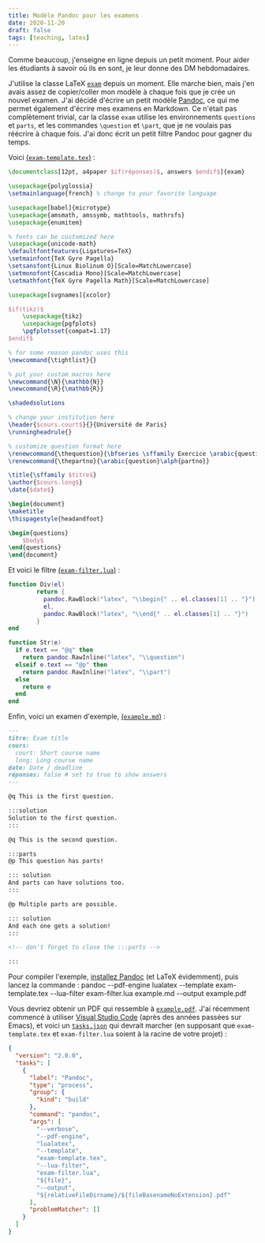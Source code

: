 ```yaml
---
title: Modèle Pandoc pour les examens
date: 2020-11-20
draft: false
tags: [teaching, latex]
---
```


Comme beaucoup, j'enseigne en ligne depuis un petit moment.
Pour aider les étudiants à savoir où ils en sont, je leur donne des DM hebdomadaires.

J'utilise la classe LaTeX [`exam`](https://www.ctan.org/pkg/exam) depuis un moment.
Elle marche bien, mais j'en avais assez de copier/coller mon modèle à chaque fois que je crée un nouvel examen.
J'ai décidé d'écrire un petit modèle [Pandoc](https://pandoc.org/), ce qui me permet également d'écrire mes examens en Markdown.
Ce n'était pas complètement trivial, car la classe `exam` utilise les environnements `questions` et `parts`, et les commandes `\question` et `\part`, que je ne voulais pas réécrire à chaque fois.
J'ai donc écrit un petit filtre Pandoc pour gagner du temps.

<!--more-->

Voici [(`exam-template.tex`)](exam-template.tex) :

```latex
\documentclass[12pt, a4paper $if(réponses)$, answers $endif$]{exam}

\usepackage{polyglossia}
\setmainlanguage{french} % change to your favorite language

\usepackage[babel]{microtype}
\usepackage{amsmath, amssymb, mathtools, mathrsfs}
\usepackage{enumitem}

% fonts can be customized here
\usepackage{unicode-math}
\defaultfontfeatures{Ligatures=TeX}
\setmainfont{TeX Gyre Pagella}
\setsansfont{Linux Biolinum O}[Scale=MatchLowercase]
\setmonofont{Cascadia Mono}[Scale=MatchLowercase]
\setmathfont{TeX Gyre Pagella Math}[Scale=MatchLowercase]

\usepackage[svgnames]{xcolor}

$if(tikz)$
    \usepackage{tikz}
    \usepackage{pgfplots}
    \pgfplotsset{compat=1.17}
$endif$

% for some reason pandoc uses this
\newcommand{\tightlist}{}

% put your custom macros here
\newcommand{\N}{\mathbb{N}}
\newcommand{\R}{\mathbb{R}}

\shadedsolutions

% change your institution here
\header{$cours.court$}{}{Université de Paris}
\runningheadrule{}

% customize question format here
\renewcommand{\thequestion}{\bfseries \sffamily Exercice \arabic{question}}
\renewcommand{\thepartno}{\arabic{question}\alph{partno}}

\title{\sffamily $titre$}
\author{$cours.long$}
\date{$date$}

\begin{document}
\maketitle
\thispagestyle{headandfoot}

\begin{questions}
    $body$
\end{questions}
\end{document}
```

Et voici le filtre [(`exam-filter.lua`)](exam-filter.lua) :

```lua
function Div(el)
        return {
          pandoc.RawBlock("latex", "\\begin{" .. el.classes[1] .. "}"),
          el,
          pandoc.RawBlock("latex", "\\end{" .. el.classes[1] .. "}")
        }
end

function Str(e)
  if e.text == "@q" then
    return pandoc.RawInline("latex", "\\question")
  elseif e.text == "@p" then
    return pandoc.RawInline("latex", "\\part")
  else
    return e
  end
end
```

Enfin, voici un examen d'exemple, [(`example.md`)](example.md) :

```markdown
---
titre: Exam title
cours:
  court: Short course name
  long: Long course name
date: Date / deadline
réponses: false # set to true to show answers
---

@q This is the first question.

:::solution
Solution to the first question.
:::

@q This is the second question.

:::parts
@p This question has parts!

::: solution
And parts can have solutions too.
:::

@p Multiple parts are possible.

::: solution
And each one gets a solution!
:::

<!-- don't forget to close the :::parts -->

:::
```

Pour compiler l'exemple, [installez Pandoc](https://pandoc.org/installing.html) (et LaTeX évidemment), puis lancez la commande :
pandoc --pdf-engine lualatex --template exam-template.tex --lua-filter exam-filter.lua example.md --output example.pdf

Vous devriez obtenir un PDF qui ressemble à [`example.pdf`](example.pdf).
J'ai récemment commencé à utiliser [Visual Studio Code](https://code.visualstudio.com/) (après des années passées sur Emacs), et voici un [`tasks.json`](./tasks.json) qui devrait marcher (en supposant que `exam-template.tex` et `exam-filter.lua` soient à la racine de votre projet) :

```json
{
  "version": "2.0.0",
  "tasks": [
    {
      "label": "Pandoc",
      "type": "process",
      "group": {
        "kind": "build"
      },
      "command": "pandoc",
      "args": [
        "--verbose",
        "--pdf-engine",
        "lualatex",
        "--template",
        "exam-template.tex",
        "--lua-filter",
        "exam-filter.lua",
        "${file}",
        "--output",
        "${relativeFileDirname}/${fileBasenameNoExtension}.pdf"
      ],
      "problemMatcher": []
    }
  ]
}
```
